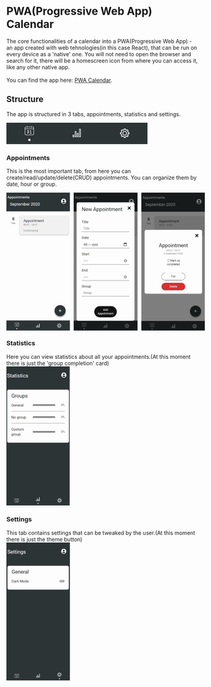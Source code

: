 # PWA(Progressive Web App) Calendar

The core functionalities of a calendar into a PWA(Progressive Web App) - an app created with web
tehnologies(in this case React), that can be run on every device as a 'native' one. You will not
need to open the browser and search for it, there will be a homescreen icon from where you can
access it, like any other native app. <br /> <br /> You can find the app here:
[PWA Calendar](https://pwa-calendar.netlify.app/).

## Structure

The app is structured in 3 tabs, appointments, statistics and settings.

![Menu bar](./readme-images/menu-bar.png 'Menu bar')

### Appointments

This is the most important tab, from here you can create/read/update/delete(CRUD) appointments. You
can organize them by date, hour or group.

<div style="display: flex;">
<img alt="Appointments" title="Appointments" src="./readme-images/appointments/index.png" style="width: 33%; height: auto; margin-right: 10px;" />
<img alt="Add appointment" title="Add appointment" src="./readme-images/appointments/add.png" style="width: 33%; height: auto; margin-right: 10px;" />
<img alt="Edit appointment" title="Edit appointment" src="./readme-images/appointments/edit.png" style="width: 33%; height: auto;" />
</div>

### Statistics

Here you can view statistics about all your appointments.(At this moment there is just the 'group
completion' card) <br />
<img alt="Statistics" title="Statistics" src="./readme-images/statistics.png" style="width: 33%;" />

### Settings

This tab contains settings that can be tweaked by the user.(At this moment there is just the theme
button) <br />
<img alt="Settings" title="Settings" src="./readme-images/settings.png" style="width: 33%;" />
